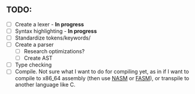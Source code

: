 ## TODO:
- [ ] Create a lexer - **In progress**
- [ ] Syntax highlighting - **In progress**
- [ ] Standardize tokens/keywords/
- [ ] Create a parser
    - [ ] Research optimizations?
    - [ ] Create AST
- [ ] Type checking
- [ ] Compile.
Not sure what I want to do for compiling yet, as in if I want to compile to x86_64 assembly (then use [NASM](https://nasm.us/) or [FASM](http://flatassembler.net/)), or transpile to another language like C.
